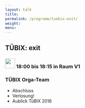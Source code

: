 ```yaml
---
layout: talk
title:
permalink: /programm/tuebix-exit/
weight: 
menu:
---
```

## TÜBIX: exit

### <img height = "32" src="../../images/talk2.svg"> 18:00 bis 18:15 in Raum V1

### TÜBIX Orga-Team

* Abschluss
* Verlosung!
* Aublick TüBIX 2016
